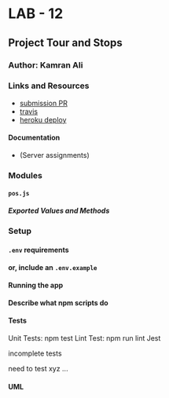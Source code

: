 # LAB - 12

## Project Tour and Stops

### Author: Kamran Ali


### Links and Resources
* [submission PR](https://github.com/401-advanced-javascript-KamranAli/lab-12-tour/pull/1)
* [travis](https://travis-ci.com/401-advanced-javascript-KamranAli/lab-12-tour/builds/130275569)
* [heroku deploy](https://thawing-brook-00054.herokuapp.com/ )
#### Documentation
* (Server assignments)

### Modules
#### `pos.js`
##### Exported Values and Methods

### Setup
#### `.env` requirements

**or, include an `.env.example`**

#### Running the app

**Describe what npm scripts do**
  
#### Tests
Unit Tests: npm test
Lint Test: npm run lint
Jest

incomplete tests

need to test xyz ...

#### UML

